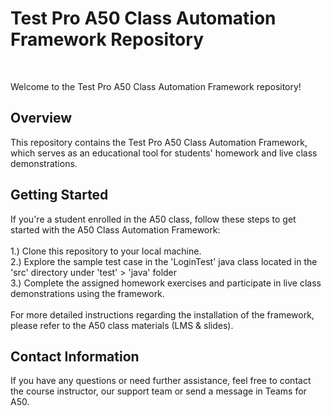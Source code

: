 <h1>Test Pro A50 Class Automation Framework Repository</h1><br>

Welcome to the Test Pro A50 Class Automation Framework repository! <br>

<h2>Overview</h2>
This repository contains the Test Pro A50 Class Automation Framework, which serves as an educational tool for students' homework and live class demonstrations.

<h2>Getting Started</h2>
If you're a student enrolled in the A50 class, follow these steps to get started with the A50 Class Automation Framework:<br><br>
1.) Clone this repository to your local machine. <br>
2.) Explore the sample test case in the 'LoginTest' java class located in the 'src' directory under 'test' > 'java' folder <br>
3.) Complete the assigned homework exercises and participate in live class demonstrations using the framework. <br><br>
For more detailed instructions regarding the installation of the framework, please refer to the A50 class materials (LMS & slides).

<h2>Contact Information</h2>
If you have any questions or need further assistance, feel free to contact the course instructor, our support team or send a message in Teams for A50.  
